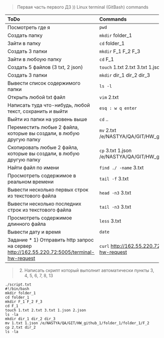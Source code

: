 > Первая часть первого  ДЗ  ))
> Linux terminal (GitBash) commands

|ToDo|Commands|
|:---------------|:-----|
|Посмотреть где я| `pwd` |
|Создать папку|`mkdir` folder_1|
|Зайти в папку|`cd` folder_1|
|Создать 3 папки|`mkdir` F_1 F_2 F_3|
|Зайти в любоую папку|`cd` F_1|
|Создать 5 файлов (3 txt, 2 json)|`touch` 1.txt 2.txt 3.txt 1.json 2.json
|Создать 3 папки|`mkdir` dir_1 dir_2 dir_3|
|Вывести список содержимого папки|`ls -l`|
|Открыть любой txt файл|`vim` 2.txt|
|Написать туда что-нибудь, любой текст, сохранить и выйти| `esq : w q enter`|
|Выйти из папки на уровень выше|`cd` ..|
|Переместить любые 2 файла, которые вы создали, в любую другую папку|`mv` 2.txt /e/NASTYA/QA/GIT/HW_github_1/folder_1/F_2|
|Скопировать любые 2 файла, которые вы создали, в любую другую папку|`cp` 3.txt 1.json /e/NASTYA/QA/GIT/HW_github_1/folder_1/F_3|
|Найти файл по имени|`find ./ -name` 3.txt|
|Просмотреть содержимое в реальном времени|`tail -f` 3.txt|
|Вывести несколько первых строк из текстового файла|`head -n3` 3.txt|
|Вывести несколько последних строк из текстового файла|`tail -n3` 3.txt|
|Просмотреть содержимое длинного файла|`less` 3.txt|
|Вывести дату и время|`date`|
|Задание * 1) Отправить http запрос на сервер http://162.55.220.72:5005/terminal-hw-request|`curl` http://162.55.220.72:5005/terminal-hw-request|

> 2) Написать скрипт который выполнит автоматически пункты 3, 4, 5, 6, 7, 8, 13

    ./script.txt
    #!/bin/bash
    mkdir folder_1
    cd folder_1
    mkdir F_1 F_2 F_3
    cd F_1
    touch 1.txt 2.txt 3.txt 1.json 2.json
    ls -la
    mkdir dir_1 dir_2 dir_3
    mv 1.txt 1.json /e/NASTYA/QA/GIT/HW_github_1/folder_1/folder_1/F_2
    cp 2.txt dir_2
    ls -la


